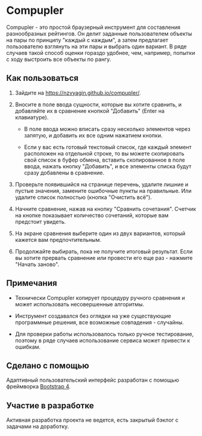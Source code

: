 # Compupler

Compupler - это простой браузерный инструмент для составления разнообразных рейтингов. Он делит заданные пользователем объекты на пары по принципу "каждый с каждым", а затем предлагает пользователю взглянуть на эти пары и выбрать один вариант. В ряде случаев такой способ оценки гораздо удобнее, чем, например, попытки с ходу выстроить все объекты по рангу.

## Как пользоваться

1. Зайдите на https://nzvyagin.github.io/compupler/.

2. Вносите в поле ввода сущности, которые вы хотите сравнить, и добавляйте их в сравнение кнопкой "Добавить" (Enter на клавиатуре).

   * В поле ввода можно вписать сразу несколько элементов через запятую, и добавить их все одним нажатием кнопки.

   * Если у вас есть готовый текстовый список, где каждый элемент расположен на отдельной строке, то вы можете скопировать свой список в буфер обмена, вставить скопированное в поле ввода, нажать кнопку "Добавить", и все элементы списка будут сразу добавлены в сравнение.

3. Проверьте появившийся на странице перечень, удалите лишние и пустые значения, замените ошибочные пункты на правильные. Или удалите список полностью (кнопка "Очистить всё").

4. Начните сравнение, нажав на кнопку "Сравнить сочетания". Счетчик на кнопке показывает количество сочетаний, которые вам предстоит увидеть.

5. На экране сравнения выберите один из двух вариантов, который кажется вам предпочтительным.

6. Продолжайте выбирать, пока не получите итоговый результат. Если вы хотите прервать сравнение или провести его еще раз - нажмите "Начать заново".

## Примечания

* Технически Compupler копирует процедуру ручного сравнения и может использовать несовершенные алгоритмы.

* Инструмент создавался без оглядки на уже существующие программные решения, все возможные совпадения - случайны.

* Для проверки работы использовалось только ручное тестирование, поэтому в ряде случаев использование сервиса может привести к ошибкам.

## Сделано с помощью

Адаптивный пользовательский интерфейс разработан с помощью фреймворка [Bootstrap 4](https://getbootstrap.com/).

## Участие в разработке

Активная разработка проекта не ведется, есть закрытый бэклог с задачами на доработку.